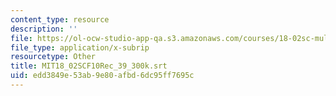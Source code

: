 ```yaml
---
content_type: resource
description: ''
file: https://ol-ocw-studio-app-qa.s3.amazonaws.com/courses/18-02sc-multivariable-calculus-fall-2010/edd3849e53ab9e80afbd6dc95ff7695c_MIT18_02SCF10Rec_39_300k.srt
file_type: application/x-subrip
resourcetype: Other
title: MIT18_02SCF10Rec_39_300k.srt
uid: edd3849e-53ab-9e80-afbd-6dc95ff7695c
---
```

